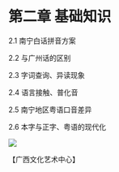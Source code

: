# 第二章 基础知识

2.1 南宁白话拼音方案

2.2 与广州话的区别

2.3 字词查询、异读现象

2.4 语言接触、普化音

2.5 南宁地区粤语口音差异

2.6 本字与正字、粤语的现代化

<!--
![](https://wx1.sinaimg.cn/large/69144085ly1g8d4xflodaj215o0q47u0.jpg)
-->

![](https://s2.ax1x.com/2019/10/29/KgxXcR.jpg)

【广西文化艺术中心】